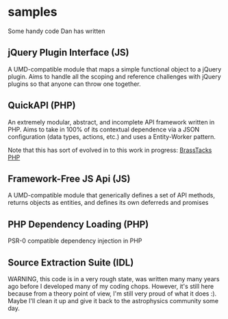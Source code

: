 samples
=======

Some handy code Dan has written

jQuery Plugin Interface (JS)
----------------------------

A UMD-compatible module that maps a simple functional object to a jQuery plugin. Aims to handle all the scoping
and reference challenges with jQuery plugins so that anyone can throw one together.


QuickAPI (PHP)
--------------

An extremely modular, abstract, and incomplete API framework written in PHP. Aims to take in 100% of its contextual
dependence via a JSON configuration (data types, actions, etc.) and uses a Entity-Worker pattern.

Note that this has sort of evolved in to this work in progress: [BrassTacks PHP](https://github.com/dvocreative/brasstacks-php/tree/master/src/BrassTacks)


Framework-Free JS Api (JS)
----------------------------

A UMD-compatible module that generically defines a set of API methods, returns objects as entities, and defines its own
deferreds and promises


PHP Dependency Loading (PHP)
----------------------------

PSR-0 compatible dependency injection in PHP


Source Extraction Suite (IDL)
-----------------------------

WARNING, this code is in a very rough state, was written many many years ago before I developed many of my coding chops.
However, it's still here because from a theory point of view, I'm still very proud of what it does :). Maybe I'll
clean it up and give it back to the astrophysics community some day.
